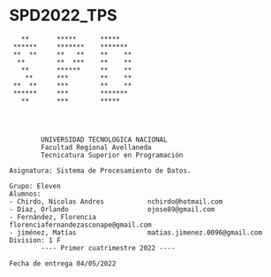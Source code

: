 # SPD2022_TPS
       **       *****      *****
     ******     *******    *******
     **  **     **   **    **    ** 
      **        **  ***    **    **
       **       ******     **    **
        **      ***        **    **
     **  **     ***        **    **
     ******     ***        *******
       **       ***        *****




            UNIVERSIDAD TECNOLOGICA NACIONAL
            Facultad Regional Avellaneda
            Tecnicatura Superior en Programación
            
    Asignatura: Sistema de Procesamiento de Datos.
    
    Grupo: Eleven
    Alumnos: 
    - Chirdo, Nicolas Andres           nchirdo@hotmail.com
    - Díaz, Orlando                    ojose89@gmail.com
    - Fernández, Florencia             florenciafernandezasconape@gmail.com
    - jiménez, Matías                  matias.jimenez.0096@gmail.com
    Division: 1 F
            ---- Primer cuatrimestre 2022 ----
    
    Fecha de entrega 04/05/2022
